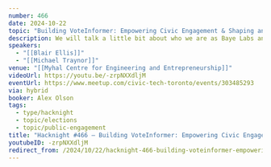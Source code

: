 ```yaml
---
number: 466
date: 2024-10-22
topic: "Building VoteInformer: Empowering Civic Engagement & Shaping an Informed Electorate"
description: We will talk a little bit about who we are as Baye Labs and what our aspirations for VoteInformer are. We will also run a quick demo and hope for feedback, no matter how harsh. We are in early stages.
speakers:
  - "[[Blair Ellis]]"
  - "[[Michael Traynor]]"
venue: "[[Myhal Centre for Engineering and Entrepreneurship]]"
videoUrl: https://youtu.be/-zrpNXXdljM
eventUrl: https://www.meetup.com/civic-tech-toronto/events/303485293
via: hybrid
booker: Alex Olson
tags:
  - type/hacknight
  - topic/elections
  - topic/public-engagement
title: "Hacknight #466 – Building VoteInformer: Empowering Civic Engagement & Shaping an Informed Electorate"
youtubeID: -zrpNXXdljM
redirect_from: /2024/10/22/hacknight-466-building-voteinformer-empowering-civic-engagement-shaping-an-informed-electorate-with-blair-ellis-michael-traynor/
---
```

